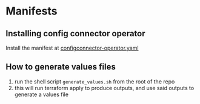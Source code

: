 # Manifests

## Installing config connector operator

Install the manifest at [configconnector-operator.yaml](./configconnector-operator.yaml)

## How to generate values files

1. run the shell script `generate_values.sh` from the root of the repo
2. this will run terraform apply to produce outputs, and use said outputs to generate a values file
